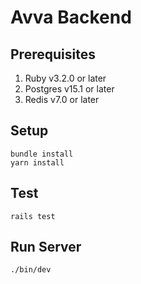 # Avva Backend

## Prerequisites
1. Ruby v3.2.0 or later
2. Postgres v15.1 or later
3. Redis v7.0 or later

## Setup

```shell
bundle install
yarn install
```

## Test

```shell
rails test
```

## Run Server

```shell
./bin/dev
```

